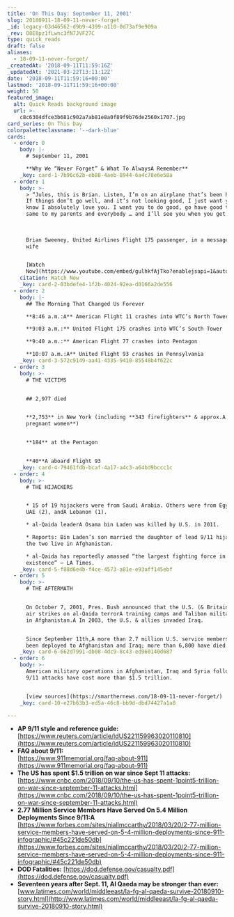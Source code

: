 ```yaml
---
title: 'On This Day: September 11, 2001'
slug: 20180911-18-09-11-never-forget
_id: legacy-03d46562-d9b9-4399-a110-0d73af9e909a
_rev: O8E8pz1fLwnc3fN7JVF27C
type: quick_reads
draft: false
aliases:
  - 18-09-11-never-forget/
_createdAt: '2018-09-11T11:59:16Z'
_updatedAt: '2021-03-22T13:11:12Z'
date: '2018-09-11T11:59:16+00:00'
lastmod: '2018-09-11T11:59:16+00:00'
weight: 50
featured_image:
  alt: Quick Reads background image
  url: >-
    c8c6304dfce3b681c902a7ab81e8a0f89f9b76de2560x1707.jpg
card_series: On This Day
colorpaletteclassname: '--dark-blue'
cards:
  - order: 0
    body: |-
      # September 11, 2001

      **Why We “Never Forget” & What To AlwaysA Remember**
    _key: card-1-7b96c62b-eb88-4aeb-8944-6a4c78e6e58a
  - order: 1
    body: >-
      > “Jules, this is Brian. Listen, I’m on an airplane that’s been hijacked.
      If things don’t go well, and it’s not looking good, I just want you to
      know I absolutely love you. I want you to do good, go have good times –
      same to my parents and everybody … and I’ll see you when you get there.”  
        
        
        
      Brian Sweeney, United Airlines Flight 175 passenger, in a message to his
      wife


      [Watch
      Now](https://www.youtube.com/embed/gulhkfAjTko?enablejsapi=1&autoplay=1&rel=0)
    citation: Watch Now
    _key: card-2-03bdefe4-1f2b-4024-92ea-d0166a2de556
  - order: 2
    body: |-
      ## The Morning That Changed Us Forever

      **8:46 a.m.:A** American Flight 11 crashes into WTC’s North Tower

      **9:03 a.m.:** United Flight 175 crashes into WTC’s South Tower

      **9:40 a.m.:** American Flight 77 crashes into Pentagon

      **10:07 a.m.:A** United Flight 93 crashes in Pennsylvania
    _key: card-3-572c9149-aa41-4335-9410-85548b4f622c
  - order: 3
    body: >-
      # THE VICTIMS


      ## 2,977 died


      **2,753** in New York (including **343 firefighters** & approx.A **11
      pregnant women**)


      **184** at the Pentagon


      **40**A aboard Flight 93
    _key: card-4-79461fdb-bcaf-4a17-a4c3-a64bd9bccc1c
  - order: 4
    body: >-
      # THE HIJACKERS


      * 15 of 19 hijackers were from Saudi Arabia. Others were from Egypt (2),
      UAE (2), andA Lebanon (1).

      * al-Qaida leaderA Osama bin Laden was killed by U.S. in 2011.

      * Reports: Bin Laden’s son married the daughter of lead 9/11 hijacker &
      the two live in Afghanistan.

      * al-Qaida has reportedly amassed “the largest fighting force in its
      existence” – LA Times.
    _key: card-5-f88d6e4b-f4ce-4573-a81e-e93aff145ebf
  - order: 5
    body: >-
      # THE AFTERMATH


      On October 7, 2001, Pres. Bush announced that the U.S. (& Britain) began
      air strikes on al-Qaida terrorA training camps and Taliban military camps
      in Afghanistan.A In 2003, the U.S. & allies invaded Iraq.


      Since September 11th,A more than 2.7 million U.S. service members have
      been deployed to Afghanistan and Iraq; more than 6,800 have died.
    _key: card-6-662d7991-db08-4dc9-8c43-ed960140d687
  - order: 6
    body: >-
      American military operations in Afghanistan, Iraq and Syria following the
      9/11 attacks have cost more than $1.5 trillion.


      [view sources](https://smarthernews.com/18-09-11-never-forget/)
    _key: card-10-e27b63b3-ed5a-46c8-bb9d-dbd74427a1a8

---
```

* **AP 9/11 style and reference guide:**  
[https://www.reuters.com/article/idUS221159963020110810](https://www.reuters.com/article/idUS221159963020110810)
* **FAQ about 9/11:**  
[https://www.911memorial.org/faq-about-911](https://www.911memorial.org/faq-about-911)
* **The US has spent $1.5 trillion on war since Sept 11 attacks:** [https://www.cnbc.com/2018/09/10/the-us-has-spent-1point5-trillion-on-war-since-september-11-attacks.html](https://www.cnbc.com/2018/09/10/the-us-has-spent-1point5-trillion-on-war-since-september-11-attacks.html)
* **2.77 Million Service Members Have Served On 5.4 Million Deployments Since 9/11:A**  
[https://www.forbes.com/sites/niallmccarthy/2018/03/20/2-77-million-service-members-have-served-on-5-4-million-deployments-since-911-infographic/#45c221de50db](https://www.forbes.com/sites/niallmccarthy/2018/03/20/2-77-million-service-members-have-served-on-5-4-million-deployments-since-911-infographic/#45c221de50db)
* **DOD Fatalities:** [https://dod.defense.gov/casualty.pdf](https://dod.defense.gov/casualty.pdf)
* **Seventeen years after Sept. 11, Al Qaeda may be stronger than** **ever:**  
[www.latimes.com/world/middleeast/la-fg-al-qaeda-survive-20180910-story.html](http://www.latimes.com/world/middleeast/la-fg-al-qaeda-survive-20180910-story.html)